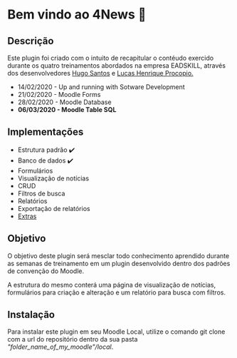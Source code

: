 <h1>Bem vindo ao 4News 📰</h1>
<p>
</p>

<h2>Descrição</h2>
<p>
Este plugin foi criado com o intuito de recapitular o contéudo exercido durante os quatro treinamentos abordados na empresa EADSKILL, através dos
desenvolvedores <a href="https://github.com/Hugo438" alt="GitHub Hugo Santos">Hugo Santos</a> e <a href="https://github.com/LucasProcopio" alt="GitHub Lucas Procopio">Lucas Henrique Procopio.</a>

<ul>
    <li>14/02/2020 - Up and running with Sotware Development</li>
    <li>21/02/2020 - Moodle Forms</li>
    <li>28/02/2020 - Moodle Database</li>
    <li><strong>06/03/2020 - Moodle Table SQL</strong></li>
</ul>

<h2>Implementações</h2>
<p>
<ul>
<li>Estrutura padrão ✔️</li>
<li>Banco de dados ✔️</li>
<li>Formulários</li>
<li>Visualização de notícias</li>
<li>CRUD</li>
<li>Filtros de busca</li>
<li>Relatórios</li>
<li>Exportação de relatórios</li>
<li><a href="https://thumbs.gfycat.com/SatisfiedIckyAmericanredsquirrel-size_restricted.gif">Extras</a></li>

</ul>
</p>

<h2>Objetivo</h2>
<p>
O  objetivo deste plugin será mesclar todo conhecimento aprendido durante as semanas de treinamento em um plugin desenvolvido dentro dos padrões de convenção do Moodle. 
</p>
<p>A estrutura do mesmo conterá uma página de visualização de notícias, formulários para criação e alteração e um relatório para busca com filtros.</p>

<h2>Instalação</h2>
<p>
Para instalar este plugin em seu Moodle Local, utilize o comando git clone com a url do repositório dentro da sua pasta <em>"folder_name_of_my_moodle"/local</em>. 
</p>



